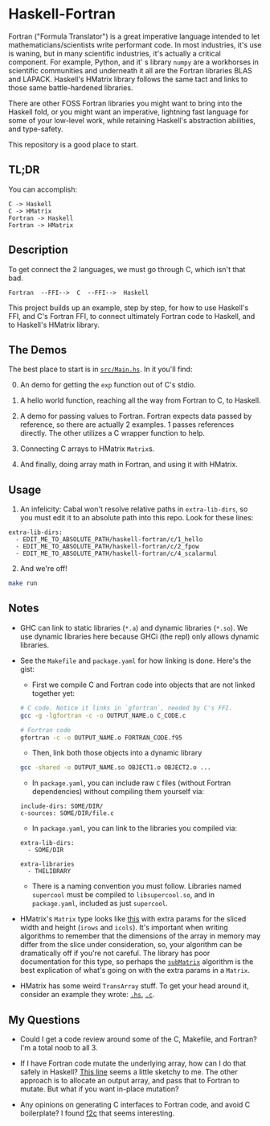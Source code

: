 # Haskell-Fortran

Fortran ("Formula Translator") is a great imperative language intended to let mathematicians/scientists write performant code. In most industries, it's use is waning, but in many scientific industries, it's actually a critical component. For example, Python, and it' s library `numpy` are a workhorses in scientific communities and underneath it all are the Fortran libraries BLAS and LAPACK. Haskell's HMatrix library follows the same tact and links to those same battle-hardened libraries.

There are other FOSS Fortran libraries you might want to bring into the Haskell fold, or you might want an imperative, lightning fast language for some of your low-level work, while retaining Haskell's abstraction abilities, and type-safety.

This repository is a good place to start.


## TL;DR

You can accomplish:

```
C -> Haskell
C -> HMatrix
Fortran -> Haskell
Fortran -> HMatrix
```

## Description

To get connect the 2 languages, we must go through C, which isn't that bad.

```
Fortran  --FFI-->  C  --FFI-->  Haskell
```

This project builds up an example, step by step, for how to use Haskell's FFI, and C's Fortran FFI, to connect ultimately Fortran code to Haskell, and to Haskell's HMatrix library.


## The Demos

The best place to start is in [`src/Main.hs`](https://github.com/freckletonj/haskell-fortran/blob/master/src/Main.hs). In it you'll find:

0. An demo for getting the `exp` function out of C's stdio.

1. A hello world function, reaching all the way from Fortran to C, to Haskell.

2. A demo for passing values to Fortran. Fortran expects data passed by reference, so there are actually 2 examples. 1 passes references directly. The other utilizes a C wrapper function to help.

3. Connecting C arrays to HMatrix `Matrix`s.

4. And finally, doing array math in Fortran, and using it with HMatrix.


## Usage

1. An infelicity: Cabal won't resolve relative paths in `extra-lib-dirs`, so you must edit it to an absolute path into this repo. Look for these lines:

```
extra-lib-dirs:
  - EDIT_ME_TO_ABSOLUTE_PATH/haskell-fortran/c/1_hello
  - EDIT_ME_TO_ABSOLUTE_PATH/haskell-fortran/c/2_fpow
  - EDIT_ME_TO_ABSOLUTE_PATH/haskell-fortran/c/4_scalarmul
```

2. And we're off!

```sh
make run
```


## Notes

* GHC can link to static libraries (`*.a`) and dynamic libraries (`*.so`). We use dynamic libraries here because GHCi (the repl) only allows dynamic libraries.

* See the `Makefile` and `package.yaml` for how linking is done. Here's the gist:

    * First we compile C and Fortran code into objects that are not linked together yet:

    ```sh
    # C code. Notice it links in `gfortran`, needed by C's FFI.
    gcc -g -lgfortran -c -o OUTPUT_NAME.o C_CODE.c

    # Fortran code
    gfortran -c -o OUTPUT_NAME.o FORTRAN_CODE.f95
    ```

    * Then, link both those objects into a dynamic library

    ```sh
    gcc -shared -o OUTPUT_NAME.so OBJECT1.o OBJECT2.o ...
    ```

    * In `package.yaml`, you can include raw `C` files (without Fortran dependencies) without compiling them yourself via:

    ```
    include-dirs: SOME/DIR/
    c-sources: SOME/DIR/file.c
    ```

    * In `package.yaml`, you can link to the libraries you compiled via:

    ```
    extra-lib-dirs:
      - SOME/DIR

    extra-libraries
      - THELIBRARY
    ```

    * There is a naming convention you must follow. Libraries named `supercool` must be compiled to `libsupercool.so`, and in `package.yaml`, included as just `supercool`.

* HMatrix's `Matrix` type looks like [this](https://hackage.haskell.org/package/hmatrix-0.20.2/docs/src/Internal.Matrix.html#Matrix) with extra params for the sliced width and height (`irows` and `icols`). It's important when writing algorithms to remember that the dimensions of the array in memory may differ from the slice under consideration, so, your algorithm can be dramatically off if you're not careful. The library has poor documentation for this type, so perhaps the [`subMatrix`](https://hackage.haskell.org/package/hmatrix-0.20.2/docs/src/Internal.Matrix.html#subMatrix) algorithm is the best explication of what's going on with the extra params in a `Matrix`.

* HMatrix has some weird `TransArray` stuff. To get your head around it, consider an example they wrote: [`.hs`](https://github.com/haskell-numerics/hmatrix/blob/master/examples/devel/example/wrappers.hs), [`.c`](https://github.com/haskell-numerics/hmatrix/blob/master/examples/devel/example/functions.c).

## My Questions

- Could I get a code review around some of the C, Makefile, and Fortran? I'm a total noob to all 3.

- If I have Fortran code mutate the underlying array, how can I do that safely in Haskell? [This line](https://github.com/freckletonj/haskell-fortran/blob/master/src/Main.hs#L90) seems a little sketchy to me. The other approach is to allocate an output array, and pass that to Fortran to mutate. But what if you want in-place mutation?

- Any opinions on generating C interfaces to Fortran code, and avoid C boilerplate? I found [f2c](http://www.netlib.org/f2c/) that seems interesting.
